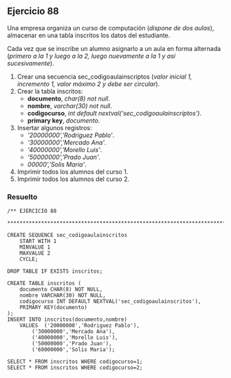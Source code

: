 ## Ejercicio 88

Una empresa organiza un curso de computación (*dispone de dos aulas*), almacenar en una tabla inscritos los datos del estudiante. 

Cada vez que se inscribe un alumno asignarlo a un aula en forma alternada (*primero a la 1 y luego a la 2, luego nuevamente a la 1 y así sucesivamente*).

1. Crear una secuencia sec_codigoaulainscriptos (*valor inicial 1, incremento 1, valor máximo 2 y debe ser circular*).
2. Crear la tabla inscritos:
	* **documento**, *char(8) not null*.
	* **nombre**, *varchar(30) not null*.
	* **codigocurso**, *int default nextval('sec_codigoaulainscriptos')*.
	* **primary key**, *documento*.
3. Insertar algunos registros:
	* *'20000000','Rodriguez Pablo'*.
	* *'30000000','Mercado Ana'*.
	* *'40000000','Morello Luis'*.
	* *'50000000','Prado Juan'*.
	* *00000','Solis Maria'*.
4. Imprimir todos los alumnos del curso 1.
5. Imprimir todos los alumnos del curso 2.


### Resuelto	
``` 			
/** EJERCICIO 88
 ******************************************************************************/

CREATE SEQUENCE sec_codigoaulainscritos
	START WITH 1
	MINVALUE 1
	MAXVALUE 2
	CYCLE;

DROP TABLE IF EXISTS inscritos;

CREATE TABLE inscritos (
	documento CHAR(8) NOT NULL,
	nombre VARCHAR(30) NOT NULL,
	codigocurso INT DEFAULT NEXTVAL('sec_codigoaulainscritos'),
	PRIMARY KEY(documento)
);
INSERT INTO inscritos(documento,nombre) 
	VALUES	('20000000','Rodriguez Pablo'),
		('30000000','Mercado Ana'),
		('40000000','Morello Luis'),
		('50000000','Prado Juan'),
		('60000000','Solis Maria');

SELECT * FROM inscritos WHERE codigocurso=1;
SELECT * FROM inscritos WHERE codigocurso=2;


``` 			

